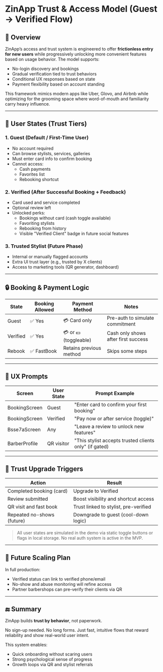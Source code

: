 
# ZinApp Trust & Access Model (Guest → Verified Flow)

## 🧭 Overview
ZinApp’s access and trust system is engineered to offer **frictionless entry for new users** while progressively unlocking more convenient features based on usage behavior. The model supports:

- No-login discovery and bookings
- Gradual verification tied to trust behaviors
- Conditional UX responses based on state
- Payment flexibility based on account standing

This framework mimics modern apps like Uber, Glovo, and Airbnb while optimizing for the grooming space where word-of-mouth and familiarity carry heavy influence.

---

## 👤 User States (Trust Tiers)

### 1. **Guest** (Default / First-Time User)
- No account required
- Can browse stylists, services, galleries
- Must enter card info to confirm booking
- Cannot access:
  - Cash payments
  - Favorites list
  - Rebooking shortcut

### 2. **Verified** (After Successful Booking + Feedback)
- Card used and service completed
- Optional review left
- Unlocked perks:
  - Bookings without card (cash toggle available)
  - Favoriting stylists
  - Rebooking from history
  - Visible "Verified Client" badge in future social features

### 3. **Trusted Stylist** (Future Phase)
- Internal or manually flagged accounts
- Extra UI trust layer (e.g., trusted by X clients)
- Access to marketing tools (QR generator, dashboard)

---

## 🔒 Booking & Payment Logic

| State     | Booking Allowed | Payment Method         | Notes                                |
|----------|------------------|-------------------------|--------------------------------------|
| Guest    | ✅ Yes           | 💳 Card only            | Pre-auth to simulate commitment      |
| Verified | ✅ Yes           | 💳 or 💵 (toggleable)   | Cash only shows after first success  |
| Rebook   | ✅ FastBook      | Retains previous method | Skips some steps                     |

---

## 💬 UX Prompts

| Screen            | User State   | Prompt Example                            |
|-------------------|--------------|-------------------------------------------|
| BookingScreen     | Guest        | "Enter card to confirm your first booking"|
| BookingScreen     | Verified     | "Pay now or after service (toggle)"       |
| Bsse7aScreen      | Any          | "Leave a review to unlock new features"   |
| BarberProfile     | QR visitor   | "This stylist accepts trusted clients only" (if gated) |

---

## 🔁 Trust Upgrade Triggers

| Action                     | Result                                 |
|----------------------------|----------------------------------------|
| Completed booking (card)   | Upgrade to Verified                    |
| Review submitted           | Boost visibility and shortcut access   |
| QR visit and fast book     | Trust linked to stylist, pre-verified  |
| Repeated no-shows (future) | Downgrade to guest (cool-down logic)  |

> All user states are simulated in the demo via static toggle buttons or flags in local storage. No real auth system is active in the MVP.

---

## 🧪 Future Scaling Plan

In full production:
- Verified status can link to verified phone/email
- No-show and abuse monitoring will refine access
- Partner barbershops can pre-verify their clients via QR

---

## 🔚 Summary
ZinApp builds **trust by behavior**, not paperwork. 

No sign-up needed. No long forms. Just fast, intuitive flows that reward reliability and show real-world user intent.

This system enables:
- Quick onboarding without scaring users
- Strong psychological sense of progress
- Growth loops via QR and stylist referrals
